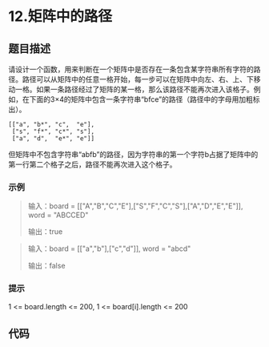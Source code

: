 # 12.矩阵中的路径

## 题目描述

请设计一个函数，用来判断在一个矩阵中是否存在一条包含某字符串所有字符的路径。路径可以从矩阵中的任意一格开始，每一步可以在矩阵中向左、右、上、下移动一格。如果一条路径经过了矩阵的某一格，那么该路径不能再次进入该格子。例如，在下面的3×4的矩阵中包含一条字符串“bfce”的路径（路径中的字母用加粗标出）。

```
[["a", "b*", "c",  "e"],
 ["s", "f*", "c*", "s"],
 ["a", "d",  "e*", "e"]]
```

但矩阵中不包含字符串“abfb”的路径，因为字符串的第一个字符b占据了矩阵中的第一行第二个格子之后，路径不能再次进入这个格子。

### 示例

> 输入：board = [["A","B","C","E"],["S","F","C","S"],["A","D","E","E"]], word = "ABCCED"
> 
> 输出：true

> 输入：board = [["a","b"],["c","d"]], word = "abcd"
> 
> 输出：false

### 提示

1 <= board.length <= 200, 1 <= board[i].length <= 200

## 代码

